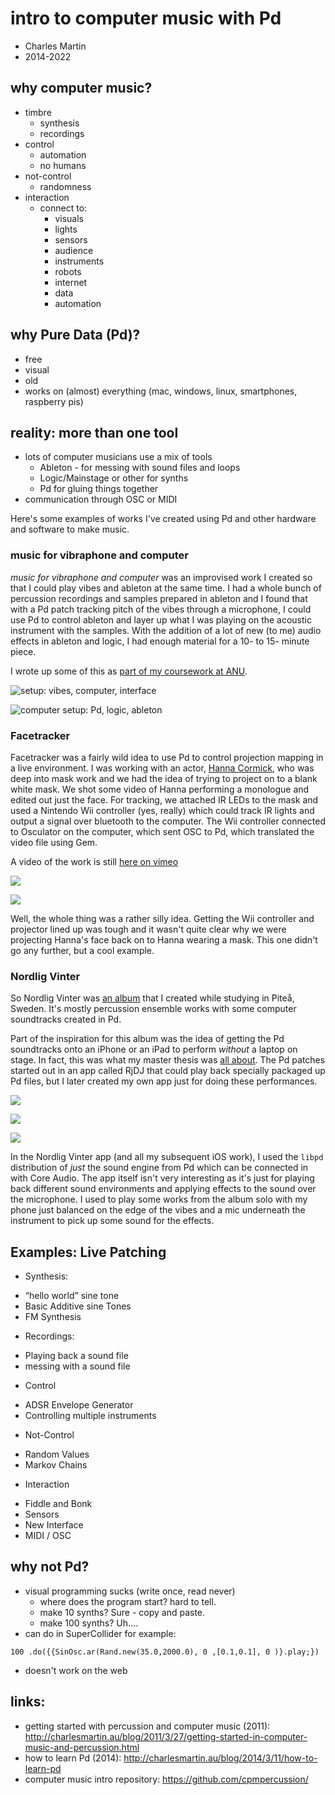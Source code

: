 # intro to computer music with Pd

- Charles Martin
- 2014-2022

## why computer music?

- timbre
  - synthesis
  - recordings
- control
  - automation
  - no humans
- not-control
  - randomness
- interaction
  - connect to:
    - visuals
    - lights
    - sensors
    - audience
    - instruments
    - robots
    - internet
    - data
    - automation

## why Pure Data (Pd)?

- free
- visual
- old
- works on (almost) everything (mac, windows, linux, smartphones, raspberry pis)

## reality: more than one tool

- lots of computer musicians use a mix of tools
    - Ableton - for messing with sound files and loops
    - Logic/Mainstage or other for synths
    - Pd for gluing things together
- communication through OSC or MIDI

Here's some examples of works I've created using Pd and other hardware and
software to make music.

### music for vibraphone and computer

_music for vibraphone and computer_ was an improvised work I created so that I
could play vibes and ableton at the same time. I had a whole bunch of
percussion recordings and samples prepared in ableton and I found that with a
Pd patch tracking pitch of the vibes through a microphone, I could use Pd to
control ableton and layer up what I was playing on the acoustic instrument with
the samples. With the addition of a lot of new (to me) audio effects in ableton
and logic, I had enough material for a 10- to 15- minute piece.

I wrote up some of this as [part of my coursework at ANU](https://doi.org/10.25911/5d70f15d14cc2).

![setup: vibes, computer, interface](media/vibes-computer-setup.jpg)

![computer setup: Pd, logic, ableton](media/vibes-computer-screen.png)

### Facetracker

Facetracker was a fairly wild idea to use Pd to control projection mapping in a
live environment. I was working with an actor, [Hanna
Cormick](https://www.hannacormick.com), who was deep into mask work and we had
the idea of trying to project on to a blank white mask. We shot some video of
Hanna performing a monologue and edited out just the face. For tracking, we
attached IR LEDs to the mask and used a Nintendo Wii controller (yes, really)
which could track IR lights and output a signal over bluetooth to the computer.
The Wii controller connected to Osculator on the computer, which sent OSC to
Pd, which translated the video file using Gem.

A video of the work is still [here on vimeo](https://vimeo.com/8325409)

![](media/facetracker-mask.jpg)

![](media/facetracker-setup.jpg)

Well, the whole thing was a rather silly idea. Getting the Wii controller and projector lined up was tough and it wasn't quite clear why we were projecting Hanna's face back on to Hanna wearing a mask. This one didn't go any further, but a cool example.

### Nordlig Vinter

So Nordlig Vinter was [an album](https://charlesmartin.au/nordlig-vinter/) that
I created while studying in Piteå, Sweden. It's mostly percussion ensemble
works with some computer soundtracks created in Pd.

Part of the inspiration for this album was the idea of getting the Pd
soundtracks onto an iPhone or an iPad to perform _without_ a laptop on stage.
In fact, this was what my master thesis was [all
about](https://hdl.handle.net/2027/spo.bbp2372.2013.073). The Pd patches
started out in an app called RjDJ that could play back specially packaged up Pd
files, but I later created my own app just for doing these performances.

![](nordligvinter-app.jpg)

![](nordlig-vinter-pd.png)

![](nordligvinter-setup.jpg)

In the Nordlig Vinter app (and all my subsequent iOS work), I used the `libpd`
distribution of _just_ the sound engine from Pd which can be connected in with
Core Audio. The app itself isn't very interesting as it's just for playing back
different sound environments and applying effects to the sound over the
microphone. I used to play some works from the album solo with my phone just
balanced on the edge of the vibes and a mic underneath the instrument to pick
up some sound for the effects.

## Examples: Live Patching

- Synthesis:
+ “hello world” sine tone
+ Basic Additive sine Tones
+ FM Synthesis
- Recordings:
+ Playing back a sound file
+ messing with a sound file
- Control
+ ADSR Envelope Generator
+ Controlling multiple instruments
- Not-Control
+ Random Values
+ Markov Chains
- Interaction
+ Fiddle and Bonk
+ Sensors
+ New Interface
+ MIDI / OSC


## why not Pd?

- visual programming sucks (write once, read never)
    - where does the program start? hard to tell.
    - make 10 synths? Sure - copy and paste.
    - make 100 synths? Uh....
- can do in SuperCollider for example:

```
100 .do({{SinOsc.ar(Rand.new(35.0,2000.0), 0 ,[0.1,0.1], 0 )}.play;})
```

- doesn't work on the web

## links:

- getting started with percussion and computer music (2011): <http://charlesmartin.au/blog/2011/3/27/getting-started-in-computer-music-and-percussion.html>
- how to learn Pd (2014): <http://charlesmartin.au/blog/2014/3/11/how-to-learn-pd>
- computer music intro repository: <https://github.com/cpmpercussion/>

